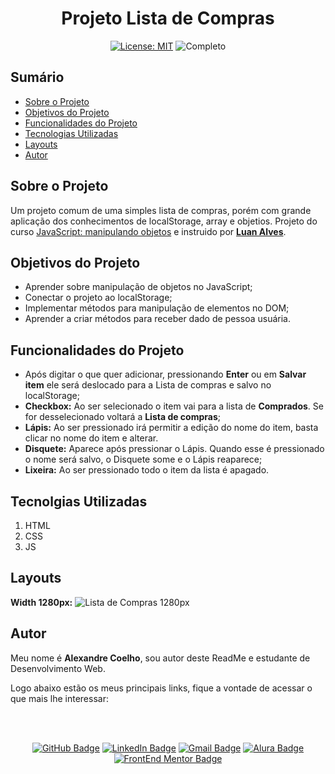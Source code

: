 <h1 align="center"> Projeto Lista de Compras</h1>

<p align="center">  </p>

<div align="center">

  <a href="https://github.com/coelhoalexandre/projeto-alura-lista-de-compras/blob/main/LICENSE" target="_blank"><img src="https://img.shields.io/badge/License-MIT-yellow.svg" alt="License: MIT"></a> <img src="https://img.shields.io/badge/Completo-lightgreen.svg" alt="Completo">

</div>

## Sumário

- [Sobre o Projeto](#sobre-o-projeto)
- [Objetivos do Projeto](#objetivos-do-projeto)
- [Funcionalidades do Projeto](#funcionalidades-do-projeto)
- [Tecnologias Utilizadas](#tecnolgias-utilizadas)
- [Layouts](#layouts)
- [Autor](#autor)

## Sobre o Projeto

Um projeto comum de uma simples lista de compras, porém com grande aplicação dos conhecimentos de localStorage, array e objetios. Projeto do curso [JavaScript: manipulando objetos](https://cursos.alura.com.br/course/javascript-manipulando-objetos) e instruido por [**Luan Alves**](https://github.com/luanalvesdev).

## Objetivos do Projeto

- Aprender sobre manipulação de objetos no JavaScript;
- Conectar o projeto ao localStorage;
- Implementar métodos para manipulação de elementos no DOM;
- Aprender a criar métodos para receber dado de pessoa usuária.

## Funcionalidades do Projeto

- Após digitar o que quer adicionar, pressionando **Enter** ou em **Salvar item** ele será deslocado para a Lista de compras e salvo no localStorage;
- **Checkbox:** Ao ser selecionado o item vai para a lista de **Comprados**. Se for desselecionado voltará a **Lista de compras**;
- **Lápis:** Ao ser pressionado irá permitir a edição do nome do item, basta clicar no nome do item e alterar.
- **Disquete:** Aparece após pressionar o Lápis. Quando esse é pressionado o nome será salvo, o Disquete some e o Lápis reaparece;
- **Lixeira:** Ao ser pressionado todo o item da lista é apagado.

## Tecnolgias Utilizadas

1. HTML
2. CSS
3. JS

## Layouts

**Width 1280px:**
<img src="https://github.com/coelhoalexandre/projetos-alura/blob/main/imagens/lista-de-compras-1280px.jpg" alt="Lista de Compras 1280px">

## Autor

Meu nome é **Alexandre Coelho**, sou autor deste ReadMe e estudante de Desenvolvimento Web. 

Logo abaixo estão os meus principais links, fique a vontade de acessar o que mais lhe interessar:

<br>

<br>

<div align="center">

<a href = "https://github.com/coelhoalexandre"><img src="https://img.shields.io/badge/GitHub-%23333?style=for-the-badge&logo=github&logoColor=white" alt="GitHub Badge"></a>
<a href="https://www.linkedin.com/in/-coelhoalexandre/" target="_blank"><img src="https://img.shields.io/badge/-LinkedIn-%230077B5?style=for-the-badge&logo=linkedin&logoColor=white" alt="LinkedIn Badge"></a>
<a href = "mailto:alexandrecoelhocontato@gmail.com" target="_blank"><img src="https://img.shields.io/badge/-Gmail-critical?style=for-the-badge&logo=gmail&logoColor=white" target="_blank" alt="Gmail Badge"></a>
<a href = "https://cursos.alura.com.br/user/coelhoalexandre" target="_blank"><img src="https://img.shields.io/badge/Alura-0747a6?style=for-the-badge&logo=alura&logoColor=white" target="_blank" alt="Alura Badge"></a>
<a href = "https://www.frontendmentor.io/profile/coelhoalexandre" target="_blank"><img src="https://img.shields.io/badge/Frontend_Mentor-white?style=for-the-badge&logo=frontendmentor&logoColor=blue" alt="FrontEnd Mentor Badge">
